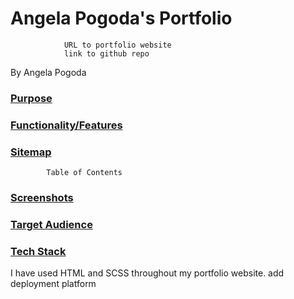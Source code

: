 # Angela Pogoda's Portfolio
                URL to portfolio website
                link to github repo

By Angela Pogoda 

### <u>**Purpose**</u>

### <u>**Functionality/Features**</u>

### <u>**Sitemap**</u>
            Table of Contents

### <u>**Screenshots**</u>

### <u>**Target Audience**</u>

### <u>**Tech Stack**</u>
I have used HTML and SCSS throughout my portfolio website.
            add deployment platform